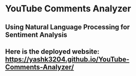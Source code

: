 # YouTube Comments Analyzer
## Using Natural Language Processing for Sentiment Analysis
## Here is the deployed website: https://yashk3204.github.io/YouTube-Comments-Analyzer/